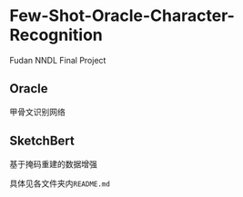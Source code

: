 # Few-Shot-Oracle-Character-Recognition
Fudan NNDL Final Project

## Oracle

甲骨文识别网络

## SketchBert

基于掩码重建的数据增强



具体见各文件夹内`README.md`
